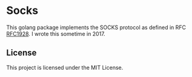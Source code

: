 # Socks

This golang package implements the SOCKS protocol as defined in RFC
[RFC1928](https://tools.ietf.org/html/rfc1928). I wrote this sometime in 2017.

## License

This project is licensed under the MIT License.
